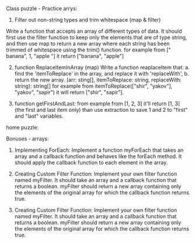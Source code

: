 Class puzzle - Practice arrys:

1. Filter out non-string types and trim whitespace (map & filter)

Write a function that accepts an array of different types of data. It should first use the filter function to keep only the elements that are of type string, and then use map to return a new array where each string has been trimmed of whitespace using the trim() function.
for example from [" banana", 1, "apple "] it return ["banana", "apple"]                                             

2. function ReplaceItemInArray (map)
Write a function reaplaceItem that:
a. find the 'itemToReplace' in the array, and replace it with 'replaceWith',
b. return the new array.
(arr: sting[], itemToReplace: string, replaceWith: string): string[]
for example from itemToReplace(["shir", "yakov"], "yakov", "sapir")
it will return ["shir", "sapir"].

3. function getFirstAndLast:
from example from [1, 2, 3] it'll return [1, 3] (the first and last item only)
than use extraction to save 1 and 2 to "first" and "last" variables.



home puzzle:












Bonuses - arrays:

1. Implementing ForEach:
Implement a function myForEach that takes an array and a callback function and behaves like the forEach method. It should apply the callback function to each element in the array.

2. Creating Custom Filter Function:
Implement your own filter function named myFilter. It should take an array and a callback function that returns a boolean. myFilter should return a new array containing only the elements of the original array for which the callback function returns true.

3. Creating Custom Filter Function:
Implement your own filter function named myFilter. It should take an array and a callback function that returns a boolean. myFilter should return a new array containing only the elements of the original array for which the callback function returns true.
